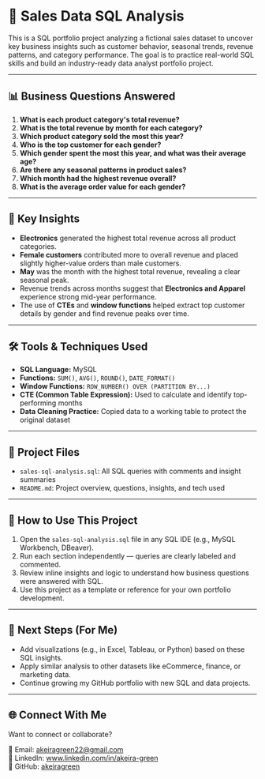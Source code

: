 # 🧮 Sales Data SQL Analysis

This is a SQL portfolio project analyzing a fictional sales dataset to uncover key business insights such as customer behavior, seasonal trends, revenue patterns, and category performance. The goal is to practice real-world SQL skills and build an industry-ready data analyst portfolio project.

---

## 📊 Business Questions Answered

1. **What is each product category's total revenue?**
2. **What is the total revenue by month for each category?**
3. **Which product category sold the most this year?**
4. **Who is the top customer for each gender?**
5. **Which gender spent the most this year, and what was their average age?**
6. **Are there any seasonal patterns in product sales?**
7. **Which month had the highest revenue overall?**
8. **What is the average order value for each gender?**

---

## 🧠 Key Insights

- **Electronics** generated the highest total revenue across all product categories.
- **Female customers** contributed more to overall revenue and placed slightly higher-value orders than male customers.
- **May** was the month with the highest total revenue, revealing a clear seasonal peak.
- Revenue trends across months suggest that **Electronics and Apparel** experience strong mid-year performance.
- The use of **CTEs** and **window functions** helped extract top customer details by gender and find revenue peaks over time.

---

## 🛠️ Tools & Techniques Used

- **SQL Language:** MySQL
- **Functions:** `SUM()`, `AVG()`, `ROUND()`, `DATE_FORMAT()`
- **Window Functions:** `ROW_NUMBER() OVER (PARTITION BY...)`
- **CTE (Common Table Expression):** Used to calculate and identify top-performing months
- **Data Cleaning Practice:** Copied data to a working table to protect the original dataset

---

## 📁 Project Files

- `sales-sql-analysis.sql`: All SQL queries with comments and insight summaries
- `README.md`: Project overview, questions, insights, and tech used

---

## 📌 How to Use This Project

1. Open the `sales-sql-analysis.sql` file in any SQL IDE (e.g., MySQL Workbench, DBeaver).
2. Run each section independently — queries are clearly labeled and commented.
3. Review inline insights and logic to understand how business questions were answered with SQL.
4. Use this project as a template or reference for your own portfolio development.

---

## 🚀 Next Steps (For Me)

- Add visualizations (e.g., in Excel, Tableau, or Python) based on these SQL insights.
- Apply similar analysis to other datasets like eCommerce, finance, or marketing data.
- Continue growing my GitHub portfolio with new SQL and data projects.

---

## 🌐 Connect With Me

Want to connect or collaborate?

📧 Email: akeiragreen22@gmail.com  
🔗 LinkedIn: www.linkedin.com/in/akeira-green  
💼 GitHub: [akeiragreen](https://github.com/akeiragreen)

